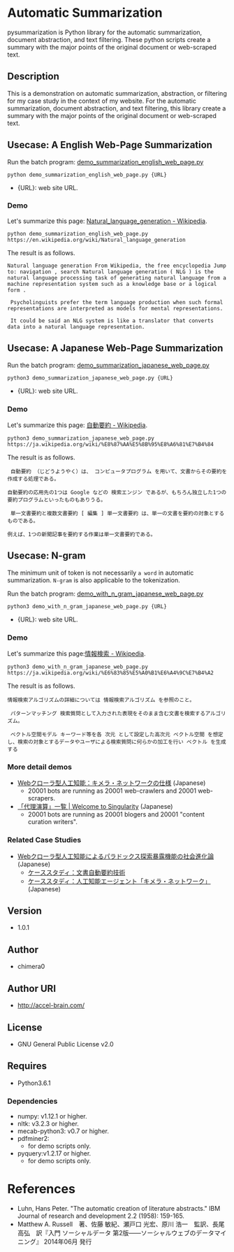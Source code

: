 # Automatic Summarization

pysummarization is Python library for the automatic summarization, document abstraction, and text filtering.
These python scripts create a summary with the major points of the original document or web-scraped text.

## Description

This is a demonstration on automatic summarization, abstraction, or filtering for my case study in the context of my website. For the automatic summarization, document abstraction, and text filtering, this library create a summary with the major points of the original document or web-scraped text.

## Usecase: A English Web-Page Summarization

Run the batch program: [demo_summarization_english_web_page.py](https://github.com/chimera0/accel-brain-code/blob/master/Automatic-Summarization/demo_summarization_english_web_page.py)

```
python demo_summarization_english_web_page.py {URL}
```

- {URL}: web site URL.

### Demo

Let's summarize this page: [Natural_language_generation - Wikipedia](https://en.wikipedia.org/wiki/Natural_language_generation).

```
python demo_summarization_english_web_page.py https://en.wikipedia.org/wiki/Natural_language_generation
```

The result is as follows.
```
Natural language generation From Wikipedia, the free encyclopedia Jump to: navigation , search Natural language generation ( NLG ) is the natural language processing task of generating natural language from a machine representation system such as a knowledge base or a logical form .

 Psycholinguists prefer the term language production when such formal representations are interpreted as models for mental representations.

 It could be said an NLG system is like a translator that converts data into a natural language representation.
```

## Usecase: A Japanese Web-Page Summarization

Run the batch program: [demo_summarization_japanese_web_page.py](https://github.com/chimera0/accel-brain-code/blob/master/Automatic-Summarization/demo_summarization_japanese_web_page.py)

```
python3 demo_summarization_japanese_web_page.py {URL}
```
- {URL}: web site URL.

### Demo

Let's summarize this page: [自動要約 - Wikipedia](https://ja.wikipedia.org/wiki/%E8%87%AA%E5%8B%95%E8%A6%81%E7%B4%84).

```
python3 demo_summarization_japanese_web_page.py https://ja.wikipedia.org/wiki/%E8%87%AA%E5%8B%95%E8%A6%81%E7%B4%84
```

The result is as follows.
```
 自動要約 （じどうようやく）は、 コンピュータプログラム を用いて、文書からその要約を作成する処理である。

自動要約の応用先の1つは Google などの 検索エンジン であるが、もちろん独立した1つの要約プログラムといったものもありうる。

 単一文書要約と複数文書要約 [ 編集 ] 単一文書要約 は、単一の文書を要約の対象とするものである。

例えば、1つの新聞記事を要約する作業は単一文書要約である。
```

## Usecase: N-gram

The minimum unit of token is not necessarily `a word` in automatic summarization. `N-gram` is also applicable to the tokenization.

Run the batch program: [demo_with_n_gram_japanese_web_page.py](https://github.com/chimera0/accel-brain-code/blob/master/Automatic-Summarization/demo_with_n_gram_japanese_web_page.py)

```
python3 demo_with_n_gram_japanese_web_page.py {URL}
```
- {URL}: web site URL.

### Demo

Let's summarize this page:[情報検索 - Wikipedia](https://ja.wikipedia.org/wiki/%E6%83%85%E5%A0%B1%E6%A4%9C%E7%B4%A2).

```
python3 demo_with_n_gram_japanese_web_page.py https://ja.wikipedia.org/wiki/%E6%83%85%E5%A0%B1%E6%A4%9C%E7%B4%A2
```

The result is as follows.

```
情報検索アルゴリズムの詳細については 情報検索アルゴリズム を参照のこと。

 パターンマッチング 検索質問として入力された表現をそのまま含む文書を検索するアルゴリズム。

 ベクトル空間モデル キーワード等を各 次元 として設定した高次元 ベクトル空間 を想定し、検索の対象とするデータやユーザによる検索質問に何らかの加工を行い ベクトル を生成する
```

### More detail demos

- [Webクローラ型人工知能：キメラ・ネットワークの仕様](https://media.accel-brain.com/_chimera-network-is-web-crawling-ai/) (Japanese)
    - 20001 bots are running as 20001 web-crawlers and 20001 web-scrapers.
- [「代理演算」一覧 | Welcome to Singularity](https://media.accel-brain.com/category/agency-operation/) (Japanese)
    - 20001 bots are running as 20001 blogers and 20001 "content curation writers".

### Related Case Studies

- [Webクローラ型人工知能によるパラドックス探索暴露機能の社会進化論](https://accel-brain.com/social-evolution-of-exploration-and-exposure-of-paradox-by-web-crawling-type-artificial-intelligence/) (Japanese)
    - [ケーススタディ：文書自動要約技術](https://accel-brain.com/social-evolution-of-exploration-and-exposure-of-paradox-by-web-crawling-type-artificial-intelligence/4/#i-12)
    - [ケーススタディ：人工知能エージェント「キメラ・ネットワーク」](https://accel-brain.com/social-evolution-of-exploration-and-exposure-of-paradox-by-web-crawling-type-artificial-intelligence/5/#i-8) (Japanese)

## Version
- 1.0.1

## Author

- chimera0

## Author URI

- http://accel-brain.com/

## License

- GNU General Public License v2.0

## Requires

- Python3.6.1

### Dependencies

- numpy: v1.12.1 or higher.
- nltk: v3.2.3 or higher.
- mecab-python3: v0.7 or higher.
- pdfminer2: 
    * for demo scripts only.
- pyquery:v1.2.17 or higher.
    * for demo scripts only.

# References

- Luhn, Hans Peter. "The automatic creation of literature abstracts." IBM Journal of research and development 2.2 (1958): 159-165.
- Matthew A. Russell　著、佐藤 敏紀、瀬戸口 光宏、原川 浩一　監訳、長尾 高弘　訳『入門 ソーシャルデータ 第2版――ソーシャルウェブのデータマイニング』 2014年06月 発行

